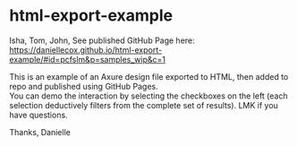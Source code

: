 # html-export-example
Isha, Tom, John,
See published GitHub Page here: https://daniellecox.github.io/html-export-example/#id=pcfslm&p=samples_wip&c=1

This is an example of an Axure design file exported to HTML, then added to repo and published using GitHub Pages.  
You can demo the interaction by selecting the checkboxes on the left (each selection deductively filters from the complete set of results).
LMK if you have questions.  

Thanks,
Danielle
